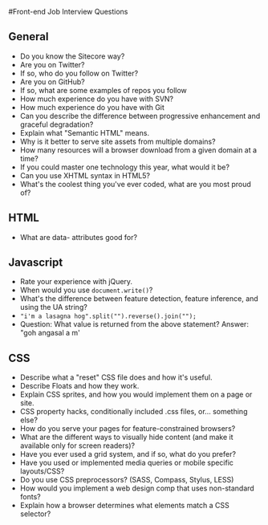 #Front-end Job Interview Questions

## General
* Do you know the Sitecore way?
* Are you on Twitter?
 * If so, who do you follow on Twitter?
* Are you on GitHub?
 * If so, what are some examples of repos you follow
* How much experience do you have with SVN?
* How much experience do you have with Git
* Can you describe the difference between progressive enhancement and graceful degradation?
* Explain what "Semantic HTML" means.
* Why is it better to serve site assets from multiple domains?
 * How many resources will a browser download from a given domain at a time?
* If you could master one technology this year, what would it be?
* Can you use XHTML syntax in HTML5?
* What's the coolest thing you've ever coded, what are you most proud of?

## HTML
* What are data- attributes good for?

## Javascript 
* Rate your experience with jQuery.
* When would you use `document.write()`?
* What's the difference between feature detection, feature inference, and using the UA string?
* `"i'm a lasagna hog".split("").reverse().join("");`
 * Question: What value is returned from the above statement? Answer: "goh angasal a m'

## CSS
* Describe what a "reset" CSS file does and how it's useful.
* Describe Floats and how they work.
* Explain CSS sprites, and how you would implement them on a page or site.
* CSS property hacks, conditionally included .css files, or... something else?
* How do you serve your pages for feature-constrained browsers?
* What are the different ways to visually hide content (and make it available only for screen readers)?
* Have you ever used a grid system, and if so, what do you prefer?
* Have you used or implemented media queries or mobile specific layouts/CSS?
* Do you use CSS preprocessors? (SASS, Compass, Stylus, LESS)
* How would you implement a web design comp that uses non-standard fonts?
* Explain how a browser determines what elements match a CSS selector?
